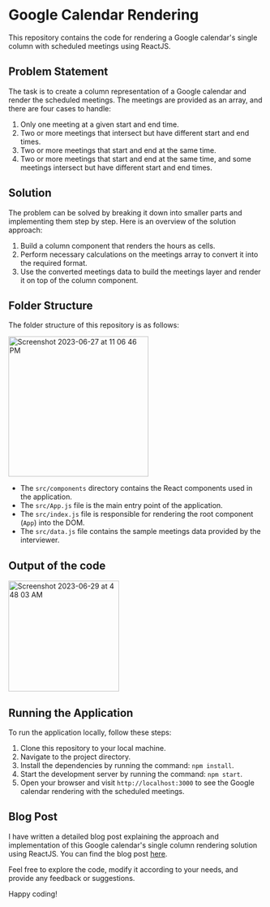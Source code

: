 # Google Calendar Rendering

This repository contains the code for rendering a Google calendar's single column with scheduled meetings using ReactJS.


## Problem Statement

The task is to create a column representation of a Google calendar and render the scheduled meetings. The meetings are provided as an array, and there are four cases to handle:

1. Only one meeting at a given start and end time.
2. Two or more meetings that intersect but have different start and end times.
3. Two or more meetings that start and end at the same time.
4. Two or more meetings that start and end at the same time, and some meetings intersect but have different start and end times.


## Solution

The problem can be solved by breaking it down into smaller parts and implementing them step by step. Here is an overview of the solution approach:

1. Build a column component that renders the hours as cells.
2. Perform necessary calculations on the meetings array to convert it into the required format.
3. Use the converted meetings data to build the meetings layer and render it on top of the column component.


## Folder Structure

The folder structure of this repository is as follows:

<img width="276" alt="Screenshot 2023-06-27 at 11 06 46 PM" src="https://github.com/hritik2002/CalendarColumn-FE-Interview/assets/72138429/23cac38d-b9d9-481e-b738-0c2a0b97669c">


- The `src/components` directory contains the React components used in the application.
- The `src/App.js` file is the main entry point of the application.
- The `src/index.js` file is responsible for rendering the root component (`App`) into the DOM.
- The `src/data.js` file contains the sample meetings data provided by the interviewer.


## Output of the code

<img width="218" alt="Screenshot 2023-06-29 at 4 48 03 AM" src="https://github.com/hritik2002/CalendarColumn-FE-Interview/assets/72138429/4ee0c292-9d69-4e0b-8d70-340f6baf656f">


## Running the Application

To run the application locally, follow these steps:

1. Clone this repository to your local machine.
2. Navigate to the project directory.
3. Install the dependencies by running the command: `npm install`.
4. Start the development server by running the command: `npm start`.
5. Open your browser and visit `http://localhost:3000` to see the Google calendar rendering with the scheduled meetings.


## Blog Post

I have written a detailed blog post explaining the approach and implementation of this Google calendar's single column rendering solution using ReactJS. You can find the blog post [here](https://hritik2002.hashnode.dev/how-to-create-a-google-calendar-and-show-scheduled-meetings).

Feel free to explore the code, modify it according to your needs, and provide any feedback or suggestions.

Happy coding!
